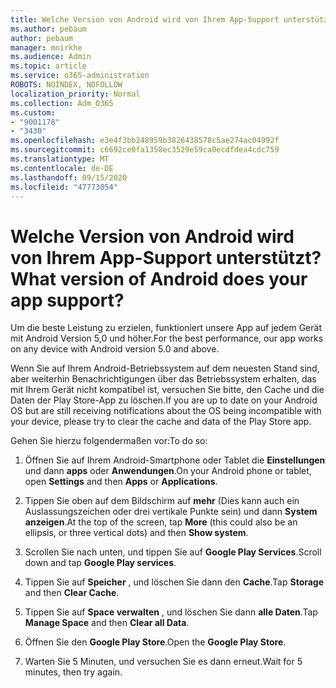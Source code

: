 ```yaml
---
title: Welche Version von Android wird von Ihrem App-Support unterstützt?
ms.author: pebaum
author: pebaum
manager: mnirkhe
ms.audience: Admin
ms.topic: article
ms.service: o365-administration
ROBOTS: NOINDEX, NOFOLLOW
localization_priority: Normal
ms.collection: Adm_O365
ms.custom:
- "9001178"
- "3430"
ms.openlocfilehash: e3e4f3bb248959b3826438578c5ae274ac04992f
ms.sourcegitcommit: c6692ce0fa1358ec3529e59ca0ecdfdea4cdc759
ms.translationtype: MT
ms.contentlocale: de-DE
ms.lasthandoff: 09/15/2020
ms.locfileid: "47773054"
---
```

# <a name="what-version-of-android-does-your-app-support"></a><span data-ttu-id="4410d-102">Welche Version von Android wird von Ihrem App-Support unterstützt?</span><span class="sxs-lookup"><span data-stu-id="4410d-102">What version of Android does your app support?</span></span>

<span data-ttu-id="4410d-103">Um die beste Leistung zu erzielen, funktioniert unsere App auf jedem Gerät mit Android Version 5,0 und höher.</span><span class="sxs-lookup"><span data-stu-id="4410d-103">For the best performance, our app works on any device with Android version 5.0 and above.</span></span>

<span data-ttu-id="4410d-104">Wenn Sie auf Ihrem Android-Betriebssystem auf dem neuesten Stand sind, aber weiterhin Benachrichtigungen über das Betriebssystem erhalten, das mit Ihrem Gerät nicht kompatibel ist, versuchen Sie bitte, den Cache und die Daten der Play Store-App zu löschen.</span><span class="sxs-lookup"><span data-stu-id="4410d-104">If you are up to date on your Android OS but are still receiving notifications about the OS being incompatible with your device, please try to clear the cache and data of the Play Store app.</span></span>

<span data-ttu-id="4410d-105">Gehen Sie hierzu folgendermaßen vor:</span><span class="sxs-lookup"><span data-stu-id="4410d-105">To do so:</span></span> 

1. <span data-ttu-id="4410d-106">Öffnen Sie auf Ihrem Android-Smartphone oder Tablet die **Einstellungen** und dann **apps** oder **Anwendungen**.</span><span class="sxs-lookup"><span data-stu-id="4410d-106">On your Android phone or tablet, open **Settings** and then **Apps** or **Applications**.</span></span>

2. <span data-ttu-id="4410d-107">Tippen Sie oben auf dem Bildschirm auf **mehr** (Dies kann auch ein Auslassungszeichen oder drei vertikale Punkte sein) und dann **System anzeigen**.</span><span class="sxs-lookup"><span data-stu-id="4410d-107">At the top of the screen, tap **More** (this could also be an ellipsis, or three vertical dots) and then **Show system**.</span></span> 

3. <span data-ttu-id="4410d-108">Scrollen Sie nach unten, und tippen Sie auf **Google Play Services**.</span><span class="sxs-lookup"><span data-stu-id="4410d-108">Scroll down and tap **Google Play services**.</span></span> 

4. <span data-ttu-id="4410d-109">Tippen Sie auf **Speicher** , und löschen Sie dann den **Cache**.</span><span class="sxs-lookup"><span data-stu-id="4410d-109">Tap **Storage** and then **Clear Cache**.</span></span> 

5. <span data-ttu-id="4410d-110">Tippen Sie auf **Space verwalten** , und löschen Sie dann **alle Daten**.</span><span class="sxs-lookup"><span data-stu-id="4410d-110">Tap **Manage Space** and then **Clear all Data**.</span></span> 

6. <span data-ttu-id="4410d-111">Öffnen Sie den **Google Play Store**.</span><span class="sxs-lookup"><span data-stu-id="4410d-111">Open the **Google Play Store**.</span></span> 

7. <span data-ttu-id="4410d-112">Warten Sie 5 Minuten, und versuchen Sie es dann erneut.</span><span class="sxs-lookup"><span data-stu-id="4410d-112">Wait for 5 minutes, then try again.</span></span> 
